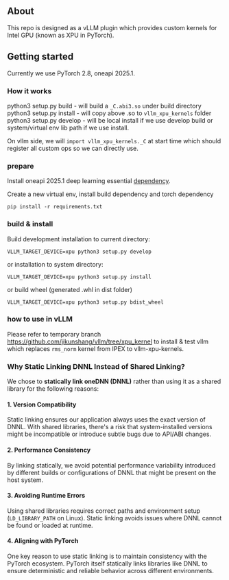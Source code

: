 ## About

This repo is designed as a vLLM plugin which provides custom kernels for Intel GPU (known as XPU in PyTorch).

## Getting started
Currently we use PyTorch 2.8, oneapi 2025.1.

### How it works
python3 setup.py build - will build a `_C.abi3.so` under build directory
python3 setup.py install - will copy above .so to `vllm_xpu_kernels` folder
python3 setup.py develop - will be local install if we use develop build or system/virtual env lib path if we use install.

On vllm side, we will `import vllm_xpu_kernels._C` at start time which should register all custom ops so we can directly use.

### prepare

Install oneapi 2025.1 deep learning essential [dependency](https://www.intel.com/content/www/us/en/developer/tools/oneapi/base-toolkit-download.html).

Create a new virtual env, install build dependency and torch dependency

```
pip install -r requirements.txt
```

### build & install
Build development installation to current directory:

```
VLLM_TARGET_DEVICE=xpu python3 setup.py develop
```

or installation to system directory:

```
VLLM_TARGET_DEVICE=xpu python3 setup.py install
```

or build wheel (generated .whl in dist folder)

```
VLLM_TARGET_DEVICE=xpu python3 setup.py bdist_wheel
```

### how to use in vLLM
Please refer to temporary branch https://github.com/jikunshang/vllm/tree/xpu_kernel to install & test vllm which replaces `rms_norm` kernel from IPEX to vllm-xpu-kernels.

### Why Static Linking DNNL Instead of Shared Linking?

We chose to **statically link oneDNN (DNNL)** rather than using it as a shared library for the following reasons:

#### 1. **Version Compatibility**

Static linking ensures our application always uses the exact version of DNNL. With shared libraries, there's a risk that system-installed versions might be incompatible or introduce subtle bugs due to API/ABI changes.

#### 2. **Performance Consistency**

By linking statically, we avoid potential performance variability introduced by different builds or configurations of DNNL that might be present on the host system.

#### 3. **Avoiding Runtime Errors**

Using shared libraries requires correct paths and environment setup (`LD_LIBRARY_PATH` on Linux). Static linking avoids issues where DNNL cannot be found or loaded at runtime.

#### 4. **Aligning with PyTorch**

One key reason to use static linking is to maintain consistency with the PyTorch ecosystem. PyTorch itself statically links libraries like DNNL to ensure deterministic and reliable behavior across different environments.

